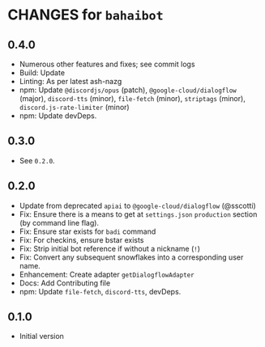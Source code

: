 # CHANGES for `bahaibot`

## 0.4.0

- Numerous other features and fixes; see commit logs
- Build: Update
- Linting: As per latest ash-nazg
- npm: Update `@discordjs/opus` (patch), `@google-cloud/dialogflow` (major),
  `discord-tts` (minor), `file-fetch` (minor), `striptags` (minor),
  `discord.js-rate-limiter` (minor)
- npm: Update devDeps.

## 0.3.0

- See `0.2.0`.

## 0.2.0

- Update from deprecated `apiai` to `@google-cloud/dialogflow` (@sscotti)
- Fix: Ensure there is a means to get at `settings.json` `production` section
  (by command line flag).
- Fix: Ensure star exists for `badi` command
- Fix: For checkins, ensure bstar exists
- Fix: Strip initial bot reference if without a nickname (`!`)
- Fix: Convert any subsequent snowflakes into a corresponding user name.
- Enhancement: Create adapter `getDialogflowAdapter`
- Docs: Add Contributing file
- npm: Update `file-fetch`, `discord-tts`, devDeps.

## 0.1.0

- Initial version
